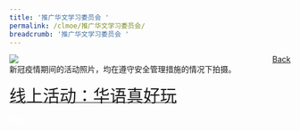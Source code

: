 ```yaml
---
title: '推广华文学习委员会 '
permalink: /clmoe/推广华文学习委员会/
breadcrumb: '推广华文学习委员会 '
---
```


<!-- Global site tag (gtag.js) - Google Ads: 726049306 -->
<script async src="https://www.googletagmanager.com/gtag/js?id=AW-726049306"></script>
<script>
  window.dataLayer = window.dataLayer || [];
  function gtag(){dataLayer.push(arguments);}
  gtag('js', new Date());

  gtag('config', 'AW-726049306');
</script>
<a href="/exhibits/华文学习展示区-chinese-exhibitions-e/community-partners/" style="float:right;">Back</a>
 <img src="/images/MTLS2021_Poster_CPCLL_CL_V4.jpg"> <br/>
 新冠疫情期间的活动照片，均在遵守安全管理措施的情况下拍摄。<br/>
 
<a href=" http://www.cpcllmtls21.com/ " target="_blank"><span style="font-size: 30px;">线上活动：华语真好玩</span></a>
<div class="btntop"><a href="#top" style="text-decoration:none;"><span style="color:white"><b>Top</b></span></a></div>

